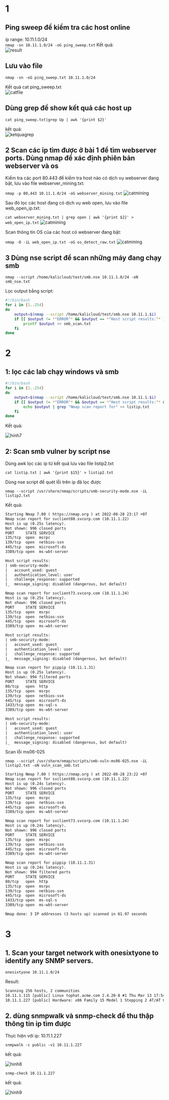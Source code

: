 # 1

## Ping sweep để kiểm tra các host online  

ip range: 10.11.1.0/24  
`nmap -sn 10.11.1.0/24 -oG ping_sweep.txt`
Kết quả:  
![result](hinh1.png)  

## Lưu vào file  

`nmap -sn -oG ping_sweep.txt 10.11.1.0/24`

Kết quả cat ping_sweep.txt  
![catfile](hinh2.png)

## Dùng grep để show kết quả các host up

`cat ping_sweep.txt|grep Up | awk '{print $2}'`

kết quả:  
![ketquagrep](hinh3.png)

## 2  Scan các ip tìm được ở bài 1 để tìm webserver ports. Dùng nmap để xác định phiên bản webserver và os  

Kiểm tra các port 80.443 để kiểm tra host nào có dịch vụ webserver đang bật, lưu vào file webserver_mining.txt:

`nmap -p 80,443 10.11.1.0/24 -oG webserver_mining.txt`
![catmining](hinh4.png)

Sau đó lọc các host đang có dịch vụ web open, lưu vào file web_open_ip.txt: 

`cat webserver_mining.txt | grep open | awk '{print $2}' > web_open_ip.txt`
![catmining](hinh5.png)

Scan thông tin OS của các host có webserver đang bật:  

`nmap -O -iL web_open_ip.txt -oG os_detect_raw.txt`
![catmining](hinh6.png)

## 3 Dùng nse script để scan những máy đang chạy smb 

`nmap --script /home/kalicloud/test/smb.nse 10.11.1.0/24 -oN smb_nse.txt`  

Lọc output bằng script:

```bash
#!/bin/bash
for i in {1..254}
do
    output=$(nmap --script /home/kalicloud/test/smb.nse 10.11.1.$i)
    if [[ $output != *"ERROR"* && $output == *"Host script results:"* ]]; then 
        printf $output >> smb_scan.txt
    fi
done
```

# 2   

## 1: lọc các lab chạy windows và smb  

```bash
#!/bin/bash
for i in {1..254}
do
    output=$(nmap --script /home/kalicloud/test/smb.nse 10.11.1.$i)
    if [[ $output != *"ERROR"* && $output == *"Host script results:"* && $output == *"Windows"* ]]; then 
        echo $output | grep "Nmap scan report for" >> listip.txt
    fi
done
```

Kết quả: 

![hinh7](hinh7.png)

## 2: Scan smb vulner by script nse

Dùng awk lọc các ip từ kết quả lưu vào file listip2.txt

`cat listip.txt | awk '{print $15}' > listip2.txt`

Dùng nse script để quét lỗi trên ip đã lọc được

`nmap --script /usr/share/nmap/scripts/smb-security-mode.nse -iL listip2.txt`

Kết quả: 

```txt
Starting Nmap 7.80 ( https://nmap.org ) at 2022-08-28 23:17 +07
Nmap scan report for svclient08.svcorp.com (10.11.1.22)
Host is up (0.25s latency).
Not shown: 996 closed ports
PORT     STATE SERVICE
135/tcp  open  msrpc
139/tcp  open  netbios-ssn
445/tcp  open  microsoft-ds
3389/tcp open  ms-wbt-server

Host script results:
| smb-security-mode:
|   account_used: guest
|   authentication_level: user
|   challenge_response: supported
|_  message_signing: disabled (dangerous, but default)

Nmap scan report for svclient73.svcorp.com (10.11.1.24)
Host is up (0.25s latency).
Not shown: 996 closed ports
PORT     STATE SERVICE
135/tcp  open  msrpc
139/tcp  open  netbios-ssn
445/tcp  open  microsoft-ds
3389/tcp open  ms-wbt-server

Host script results:
| smb-security-mode:
|   account_used: guest
|   authentication_level: user
|   challenge_response: supported
|_  message_signing: disabled (dangerous, but default)

Nmap scan report for pippip (10.11.1.31)
Host is up (0.25s latency).
Not shown: 994 filtered ports
PORT     STATE SERVICE
80/tcp   open  http
135/tcp  open  msrpc
139/tcp  open  netbios-ssn
445/tcp  open  microsoft-ds
1433/tcp open  ms-sql-s
3389/tcp open  ms-wbt-server

Host script results:
| smb-security-mode:
|   account_used: guest
|   authentication_level: user
|   challenge_response: supported
|_  message_signing: disabled (dangerous, but default)
```

Scan lỗi ms06-025

`nmap --script /usr/share/nmap/scripts/smb-vuln-ms06-025.nse -iL listip2.txt -oN vuln_scan_smb.txt`

```txt
Starting Nmap 7.80 ( https://nmap.org ) at 2022-08-28 23:22 +07
Nmap scan report for svclient08.svcorp.com (10.11.1.22)
Host is up (0.24s latency).
Not shown: 996 closed ports
PORT     STATE SERVICE
135/tcp  open  msrpc
139/tcp  open  netbios-ssn
445/tcp  open  microsoft-ds
3389/tcp open  ms-wbt-server

Nmap scan report for svclient73.svcorp.com (10.11.1.24)
Host is up (0.24s latency).
Not shown: 996 closed ports
PORT     STATE SERVICE
135/tcp  open  msrpc
139/tcp  open  netbios-ssn
445/tcp  open  microsoft-ds
3389/tcp open  ms-wbt-server

Nmap scan report for pippip (10.11.1.31)
Host is up (0.24s latency).
Not shown: 994 filtered ports
PORT     STATE SERVICE
80/tcp   open  http
135/tcp  open  msrpc
139/tcp  open  netbios-ssn
445/tcp  open  microsoft-ds
1433/tcp open  ms-sql-s
3389/tcp open  ms-wbt-server

Nmap done: 3 IP addresses (3 hosts up) scanned in 61.97 seconds
```

# 3

## 1. Scan your target network with onesixtyone to identify any SNMP servers.

`onesixtyone 10.11.1.0/24`

Result: 

```txt
Scanning 256 hosts, 2 communities
10.11.1.115 [public] Linux tophat.acme.com 2.4.20-8 #1 Thu Mar 13 17:54:28 EST 2003 i686
10.11.1.227 [public] Hardware: x86 Family 15 Model 1 Stepping 2 AT/AT COMPATIBLE - Software: Windows 2000 Version 5.0 (Build 2195 Uniprocessor Free)
```

## 2. dùng snmpwalk và snmp-check để thu thập thông tin ip tìm được


Thực hiện với ip: 10.11.1.227

`snmpwalk -c public -v1 10.11.1.227`

kết quả: 

![hinh8](hinh8.png)

`snmp-check 10.11.1.227`

kết quả:

![hinh9](hinh9.png)

